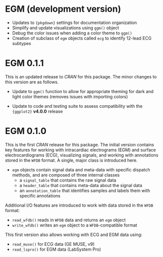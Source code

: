 # EGM (development version)

* Updates to `{pkgdown}` settings for documentation organization
* Simplify and update visualizations using `ggm()` object
* Debug the color issues when adding a color theme to `ggm()`
* Creation of subclass of `egm` objects called `ecg` to identify 12-lead ECG subtypes

# EGM 0.1.1

This is an updated release to *CRAN* for this package.
The minor changes to this version are as follows.

* Update to `ggm()` function to allow for appropriate theming for dark and light color themes (removes issues with importing colors)

* Update to code and testing suite to assess compatibility with the `{ggplot2}` __v4.0.0__ release

# EGM 0.1.0

This is the first *CRAN* release for this package. 
The initial version contains key features for working with intracardiac electrograms (EGM) and surface electrocardiograms (ECG), visualizing signals, and working with annotations stored in the `WFDB` format.
A single, major class is introduced here.

- `egm` objects contain signal data and meta-data with specific dispatch methods, and are composed of three internal classes
	- a `signal_table` that contains the raw signal data
	- a `header_table` that contains meta-data about the signal data
	- an `annotation_table` that identifies samples and labels them with specific annotations

Additional I/O features are introduced to work with data stored in the `WFDB` format:

- `read_wfdb()` reads in `WFDB` data and returns an `egm` object
- `write_wfdb()` writes an `egm` object to a `WFDB`-compatible format

This first version also allows working with ECG and EGM data using:

- `read_muse()` for ECG data (GE MUSE, v9)
- `read_lspro()` for EGM data (LabSystem Pro)

	

